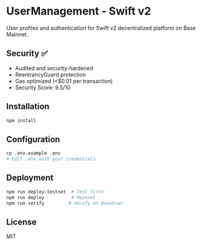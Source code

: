 # UserManagement - Swift v2

User profiles and authentication for Swift v2 decentralized platform on Base Mainnet.

## Security ✅

- Audited and security-hardened
- ReentrancyGuard protection
- Gas optimized (<$0.01 per transaction)
- Security Score: 9.5/10

## Installation

```bash
npm install
```

## Configuration

```bash
cp .env.example .env
# Edit .env with your credentials
```

## Deployment

```bash
npm run deploy:testnet  # Test first
npm run deploy          # Mainnet
npm run verify         # Verify on BaseScan
```

## License

MIT

